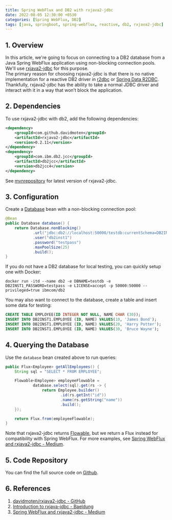 ```yaml
---
title: Spring WebFlux and DB2 with rxjava2-jdbc
date: 2022-08-05 12:30:00 +0530
categories: [Spring WebFlux, DB2]
tags: [java, springboot, spring-webflux, reactive, db2, rxjava2-jdbc]
---
```


## 1. Overview

In this article, we're going to focus on connecting to a DB2 database from a Java Spring WebFlux application using non-blocking connection pools. We'll use [rxjava2-jdbc](https://github.com/davidmoten/rxjava2-jdbc) for this purpose.  
The primary reason for choosing rxjava2-jdbc is that there is no native implementation for a reactive DB2 driver in [r2dbc](https://r2dbc.io/drivers/) or [Spring Data R2DBC](https://spring.io/projects/spring-data-r2dbc). Thankfully, rxjava2-jdbc has the ability to take a normal JDBC driver and interact with it in a way that won’t block the application.  

## 2. Dependencies

To use rxjava2-jdbc with db2, add the following dependencies:
```xml
<dependency>
    <groupId>com.github.davidmoten</groupId>
    <artifactId>rxjava2-jdbc</artifactId>
    <version>0.2.11</version>
</dependency>
<dependency>
    <groupId>com.ibm.db2.jcc</groupId>
    <artifactId>db2jcc</artifactId>
    <version>db2jcc4</version>
</dependency>
```
See [mvnrepository](https://mvnrepository.com/artifact/com.github.davidmoten/rxjava2-jdbc) for latest version of rxjava2-jdbc.

## 3. Configuration

Create a [Database](https://github.com/davidmoten/rxjava2-jdbc/blob/master/rxjava2-jdbc/src/main/java/org/davidmoten/rx/jdbc/Database.java) bean with a non-blocking connection pool:
```java
@Bean
public Database database() {
    return Database.nonBlocking()
            .url("jdbc:db2://localhost:50000/testdb:currentSchema=DB2INST1;")
            .user("db2inst1")
            .password("testpass")
            .maxPoolSize(25)
            .build();
}
```
If you do not have a DB2 database for local testing, you can quickly setup one with Docker:
```console
docker run -itd --name db2 -e DBNAME=testdb -e DB2INST1_PASSWORD=testpass -e LICENSE=accept -p 50000:50000 --privileged=true ibmcom/db2
```
You may also want to connect to the database, create a table and insert some data for testing:
```sql
CREATE TABLE EMPLOYEE(ID INTEGER NOT NULL, NAME CHAR (30));
INSERT INTO DB2INST1.EMPLOYEE (ID, NAME) VALUES(10, 'James Bond');     
INSERT INTO DB2INST1.EMPLOYEE (ID, NAME) VALUES(20, 'Harry Potter');     
INSERT INTO DB2INST1.EMPLOYEE (ID, NAME) VALUES(30, 'Bruce Wayne');
```

## 4. Querying the Database

Use the `database` bean created above to run queries:
```java
public Flux<Employee> getAllEmployees() {
    String sql = "SELECT * FROM EMPLOYEE";

    Flowable<Employee> employeeFlowable = 
            database.select(sql).get(rs -> {
                return Employee.builder()
                        .id(rs.getInt("id"))
                        .name(rs.getString("name"))
                        .build();
    });

    return Flux.from(employeeFlowable);
}
```
Note that rxjava2-jdbc returns [Flowable](http://reactivex.io/RxJava/3.x/javadoc/io/reactivex/rxjava3/core/Flowable.html), but we return a Flux instead for compatibility with Spring WebFlux. For more examples, see [Spring WebFlux and rxjava2-jdbc - Medium](https://medium.com/netifi/spring-webflux-and-rxjava2-jdbc-83a94e71ba04).

## 5. Code Repository

You can find the full source code on [Github](https://github.com/rai-sandeep/java-reactive-api).

## 6. References

1. [davidmoten/rxjava2-jdbc - GitHub](https://github.com/davidmoten/rxjava2-jdbc)
2. [Introduction to rxjava-jdbc - Baeldung](https://www.baeldung.com/rx-java)
3. [Spring WebFlux and rxjava2-jdbc - Medium](https://medium.com/netifi/spring-webflux-and-rxjava2-jdbc-83a94e71ba04)